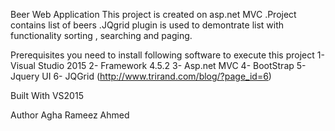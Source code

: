 Beer Web Application
This project is created on asp.net MVC .Project contains list of beers .JQgrid plugin is used to demontrate list with functionality sorting , searching and paging.

Prerequisites
you need to install following software to execute this project
1- Visual Studio 2015
2- Framework 4.5.2
3- Asp.net MVC
4- BootStrap
5- Jquery UI 
6- JQGrid (http://www.trirand.com/blog/?page_id=6)

Built With
VS2015

Author
Agha Rameez Ahmed

